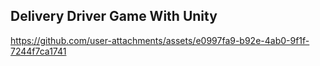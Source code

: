 ## Delivery Driver Game With Unity



https://github.com/user-attachments/assets/e0997fa9-b92e-4ab0-9f1f-7244f7ca1741

